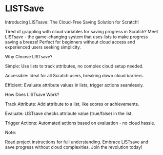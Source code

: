 # LISTSave

Introducing LISTsave: The Cloud-Free Saving Solution for Scratch!

Tired of grappling with cloud variables for saving progress in Scratch? Meet LISTsave - the game-changing system that uses lists to make progress saving a breeze! Perfect for beginners without cloud access and experienced users seeking simplicity.

Why Choose LISTsave?

Simple: Use lists to track attributes, no complex cloud setup needed.

Accessible: Ideal for all Scratch users, breaking down cloud barriers.

Efficient: Evaluate attribute values in lists, trigger actions seamlessly.

How Does LISTsave Work?

Track Attribute: Add attribute to a list, like scores or achievements.

Evaluate: LISTsave checks attribute value (true/false) in the list.

Trigger Actions: Automated actions based on evaluation - no cloud hassle.

Note:

Read project instructions for full understanding. Embrace LISTsave and save progress without cloud complexities. Join the revolution today!
